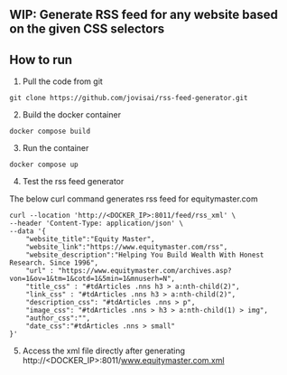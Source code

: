 ## WIP: Generate RSS feed for any website based on the given CSS selectors

## How to run
1. Pull the code from git
```commandline
git clone https://github.com/jovisai/rss-feed-generator.git
```

2. Build the docker container
```commandline
docker compose build
```
3. Run the container
```commandline
docker compose up
```
4. Test the rss feed generator

The below curl command generates rss feed for equitymaster.com
```commandline
curl --location 'http://<DOCKER_IP>:8011/feed/rss_xml' \
--header 'Content-Type: application/json' \
--data '{
    "website_title":"Equity Master",
    "website_link":"https://www.equitymaster.com/rss",
    "website_description":"Helping You Build Wealth With Honest Research. Since 1996",
    "url" : "https://www.equitymaster.com/archives.asp?von=1&ov=1&tm=1&cotd=1&5min=1&mnuserh=N",
    "title_css" : "#tdArticles .nns h3 > a:nth-child(2)",                           
    "link_css" : "#tdArticles .nns h3 > a:nth-child(2)",
    "description_css": "#tdArticles .nns > p",
    "image_css": "#tdArticles .nns > h3 > a:nth-child(1) > img",
    "author_css":"",
    "date_css":"#tdArticles .nns > small"
}'
```

5. Access the xml file directly after generating \
http://<DOCKER_IP>:8011/www.equitymaster.com.xml